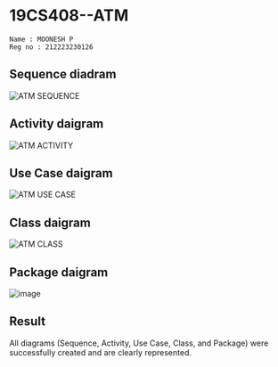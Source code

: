 # 19CS408--ATM
```
Name : MOONESH P
Reg no : 212223230126
```
## Sequence diadram
![ATM SEQUENCE](https://github.com/user-attachments/assets/c0a5f14d-ee33-4771-8fd5-7ef36255a7a6)

## Activity daigram
![ATM ACTIVITY](https://github.com/user-attachments/assets/f3eff70f-6ccb-4925-8180-4a03a6eb4b28)

## Use Case daigram
![ATM USE CASE](https://github.com/user-attachments/assets/e3811342-34de-428e-a692-b5f02be59aac)

## Class daigram
![ATM CLASS](https://github.com/user-attachments/assets/b123ce3c-8f53-4ba3-a30a-899ab680eb0a)

## Package daigram
![image](https://github.com/user-attachments/assets/053088f3-7920-4826-b02b-fb1f4c944d96)

## Result
All diagrams (Sequence, Activity, Use Case, Class, and Package) were successfully created and are clearly represented.
